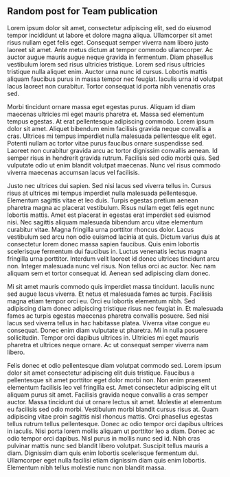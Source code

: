 ## Random post for Team publication

Lorem ipsum dolor sit amet, consectetur adipiscing elit, sed do eiusmod tempor incididunt ut labore et dolore magna aliqua. Ullamcorper sit amet risus nullam eget felis eget. Consequat semper viverra nam libero justo laoreet sit amet. Ante metus dictum at tempor commodo ullamcorper. Ac auctor augue mauris augue neque gravida in fermentum. Diam phasellus vestibulum lorem sed risus ultricies tristique. Lorem sed risus ultricies tristique nulla aliquet enim. Auctor urna nunc id cursus. Lobortis mattis aliquam faucibus purus in massa tempor nec feugiat. Iaculis urna id volutpat lacus laoreet non curabitur. Tortor consequat id porta nibh venenatis cras sed.

Morbi tincidunt ornare massa eget egestas purus. Aliquam id diam maecenas ultricies mi eget mauris pharetra et. Massa sed elementum tempus egestas. At erat pellentesque adipiscing commodo. Lorem ipsum dolor sit amet. Aliquet bibendum enim facilisis gravida neque convallis a cras. Ultrices mi tempus imperdiet nulla malesuada pellentesque elit eget. Potenti nullam ac tortor vitae purus faucibus ornare suspendisse sed. Laoreet non curabitur gravida arcu ac tortor dignissim convallis aenean. Id semper risus in hendrerit gravida rutrum. Facilisis sed odio morbi quis. Sed vulputate odio ut enim blandit volutpat maecenas. Nunc vel risus commodo viverra maecenas accumsan lacus vel facilisis.

Justo nec ultrices dui sapien. Sed nisi lacus sed viverra tellus in. Cursus risus at ultrices mi tempus imperdiet nulla malesuada pellentesque. Elementum sagittis vitae et leo duis. Turpis egestas pretium aenean pharetra magna ac placerat vestibulum. Risus nullam eget felis eget nunc lobortis mattis. Amet est placerat in egestas erat imperdiet sed euismod nisi. Nec sagittis aliquam malesuada bibendum arcu vitae elementum curabitur vitae. Magna fringilla urna porttitor rhoncus dolor. Lacus vestibulum sed arcu non odio euismod lacinia at quis. Dictum varius duis at consectetur lorem donec massa sapien faucibus. Quis enim lobortis scelerisque fermentum dui faucibus in. Luctus venenatis lectus magna fringilla urna porttitor. Interdum velit laoreet id donec ultrices tincidunt arcu non. Integer malesuada nunc vel risus. Non tellus orci ac auctor. Nec nam aliquam sem et tortor consequat id. Aenean sed adipiscing diam donec.

Mi sit amet mauris commodo quis imperdiet massa tincidunt. Iaculis nunc sed augue lacus viverra. Et netus et malesuada fames ac turpis. Facilisis magna etiam tempor orci eu. Orci eu lobortis elementum nibh. Sed adipiscing diam donec adipiscing tristique risus nec feugiat in. Et malesuada fames ac turpis egestas maecenas pharetra convallis posuere. Sed nisi lacus sed viverra tellus in hac habitasse platea. Viverra vitae congue eu consequat. Donec enim diam vulputate ut pharetra. Mi in nulla posuere sollicitudin. Tempor orci dapibus ultrices in. Ultricies mi eget mauris pharetra et ultrices neque ornare. Ac ut consequat semper viverra nam libero.

Felis donec et odio pellentesque diam volutpat commodo sed. Lorem ipsum dolor sit amet consectetur adipiscing elit duis tristique. Faucibus a pellentesque sit amet porttitor eget dolor morbi non. Non enim praesent elementum facilisis leo vel fringilla est. Amet consectetur adipiscing elit ut aliquam purus sit amet. Facilisis gravida neque convallis a cras semper auctor. Massa tincidunt dui ut ornare lectus sit amet. Molestie at elementum eu facilisis sed odio morbi. Vestibulum morbi blandit cursus risus at. Quam adipiscing vitae proin sagittis nisl rhoncus mattis. Orci phasellus egestas tellus rutrum tellus pellentesque. Donec ac odio tempor orci dapibus ultrices in iaculis. Nisi porta lorem mollis aliquam ut porttitor leo a diam. Donec ac odio tempor orci dapibus. Nisl purus in mollis nunc sed id. Nibh cras pulvinar mattis nunc sed blandit libero volutpat. Suscipit tellus mauris a diam. Dignissim diam quis enim lobortis scelerisque fermentum dui. Ullamcorper eget nulla facilisi etiam dignissim diam quis enim lobortis. Elementum nibh tellus molestie nunc non blandit massa.